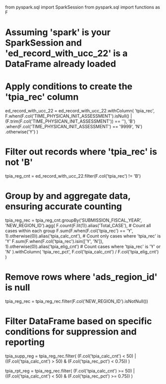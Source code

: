 from pyspark.sql import SparkSession
from pyspark.sql import functions as F

# Assuming 'spark' is your SparkSession and 'ed_record_with_ucc_22' is a DataFrame already loaded

# Apply conditions to create the 'tpia_rec' column
ed_record_with_ucc_22 = ed_record_with_ucc_22.withColumn(
    'tpia_rec',
    F.when(F.col('TIME_PHYSICAN_INIT_ASSESSMENT').isNull() | (F.trim(F.col('TIME_PHYSICAN_INIT_ASSESSMENT')) == ''), 'B')
    .when(F.col('TIME_PHYSICAN_INIT_ASSESSMENT') == '9999', 'N')
    .otherwise('Y')
)

# Filter out records where 'tpia_rec' is not 'B'
tpia_reg_cnt = ed_record_with_ucc_22.filter(F.col('tpia_rec') != 'B')

# Group by and aggregate data, ensuring accurate counting
tpia_reg_rec = tpia_reg_cnt.groupBy('SUBMISSION_FISCAL_YEAR', 'NEW_REGION_ID').agg(
    F.count(F.lit(1)).alias('Total_CASE'),  # Count all cases within each group
    F.sum(F.when(F.col('tpia_rec') == 'Y', 1).otherwise(0)).alias('tpia_calc_cnt'),  # Count only cases where 'tpia_rec' is 'Y'
    F.sum(F.when(F.col('tpia_rec').isin(['Y', 'N']), 1).otherwise(0)).alias('tpia_elig_cnt')  # Count cases where 'tpia_rec' is 'Y' or 'N'
).withColumn(
    'tpia_rec_pct',
    F.col('tpia_calc_cnt') / F.col('tpia_elig_cnt')
)

# Remove rows where 'ads_region_id' is null
tpia_reg_rec = tpia_reg_rec.filter(F.col('NEW_REGION_ID').isNotNull())

# Filter DataFrame based on specific conditions for suppression and reporting
tpia_supp_reg = tpia_reg_rec.filter(
    (F.col('tpia_calc_cnt') < 50) | ((F.col('tpia_calc_cnt') > 50) & (F.col('tpia_rec_pct') < 0.75))
)

tpia_rpt_reg = tpia_reg_rec.filter(
    (F.col('tpia_calc_cnt') >= 50) | ((F.col('tpia_calc_cnt') < 50) & (F.col('tpia_rec_pct') >= 0.75))
)
